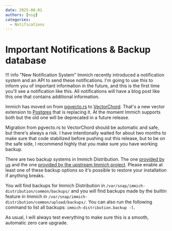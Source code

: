 ```yaml
---
date: 2025-08-01
authors: [nsg]
categories:
  - Notifications
---
```


# Important Notifications & Backup database

!!! info "New Notification System"
    Immich recently introduced a notification system and an API to send these notifications. I'm going to use this to inform you of important information in the future, and this is the first time you'll see a notification like this. All notifications will have a blog post like this one that contains additional information.

Immich has moved on from [pgvecto.rs](https://github.com/tensorchord/pgvecto.rs) to [VectorChord](https://github.com/tensorchord/VectorChord). That's a new vector extension to [Postgres](https://www.postgresql.org/) that is replacing it. At the moment Immich supports both but the old one will be deprecated in a future release.

Migration from pgvecto.rs to VectorChord should be automatic and safe, but there's always a risk. I have intentionally waited for about two months to make sure that code stabilized before pushing out this release, but to be on the safe side, I recommend highly that you make sure you have working backup.

There are two backup systems in Immich Distribution. The one [provided by us](/configuration/backup-restore/) and the one [provided by the upstream Immich project](https://immich.app/docs/administration/backup-and-restore). Please enable at least one of these backup options so it's possible to restore your installation if anything breaks.

You will find backups for Immich Distribution in `/var/snap/immich-distribution/common/backups/` and you will find backups made by the builtin feature in Immich in `/var/snap/immich-distribution/common/upload/backups/`. You can also run the following command to list all backups: `immich-distribution.backup -l`.

As usual, I will always test everything to make sure this is a smooth, automatic zero care upgrade.
